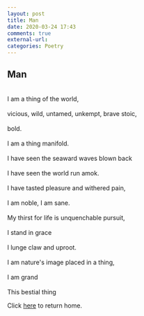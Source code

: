 ```yaml
---
layout: post
title: Man
date: 2020-03-24 17:43
comments: true
external-url:
categories: Poetry
---
```

## Man ##

<br> I am a thing of the world, <br />
<br> vicious, wild, untamed, unkempt, brave stoic, <br />
<br> bold. <br />
<br> I am a thing manifold. <br />
<br> I have seen the seaward waves blown back <br />
<br> I have seen the world run amok.<br/>
<br> I have tasted pleasure and withered pain, <br />
<br> I am noble, I am sane. <br />
<br> My thirst for life is unquenchable pursuit, <br />
<br> I stand in grace <br />
<br> I lunge claw and uproot. <br />
<br> I am nature's image placed in a thing, <br />
<br> I am grand <br />
<br> This bestial thing <br />

Click [here](https://wigdo.github.io/papyrus/) to return home.
